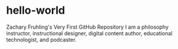 # hello-world
Zachary Fruhling's Very First GitHub Repository
I am a philosophy instructor, instructional designer, digital content author, educational technologist, and podcaster.
